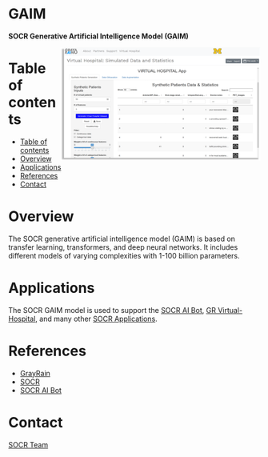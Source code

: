 # GAIM
**SOCR Generative Artificial Intelligence Model (GAIM)**

<a href="https://GAIM.world"><img align="right" width="400" src="https://raw.githubusercontent.com/SOCR/GrayRain/master/html/GrayRain_VH_Snap.png"></a>

Table of contents
=================

<!--ts-->
   * [Table of contents](#table-of-contents)
   * [Overview](#overview)
   * [Applications](#applications)
   * [References](#references)
   * [Contact](#contact)
<!--te-->


Overview
========

The SOCR generative artificial intelligence model (GAIM) is based on transfer learning, transformers, and deep neural networks. It includes different
models of varying complexities with 1-100 billion parameters.


Applications
============

The SOCR GAIM model is used to support the [SOCR AI Bot](https://rcompute.nursing.umich.edu/SOCR_AI_Bot/), [GR Virtual-Hospital](https://gray-rain.com/), and many other
[SOCR Applications](https://socr.umich.edu/HTML5/).


References
==========

* [GrayRain](https://www.grayrain.org)
* [SOCR](https://SOCR.umich.edu)
* [SOCR AI Bot](https://rcompute.nursing.umich.edu/SOCR_AI_Bot/)

<!-- http://www.gray-rain.com
				http://www.gray-rain.org
				http://www.grayrain.org
				http://www.grayrain.net
-->

Contact
=======

[SOCR Team](https://www.socr.umich.edu/people/)
